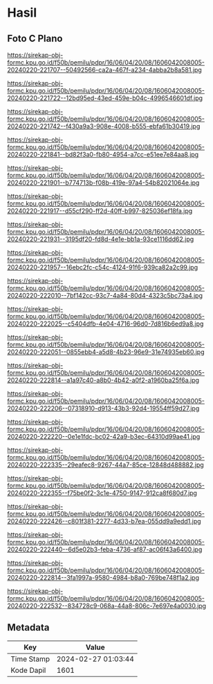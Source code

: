 # Hasil

## Foto C Plano

https://sirekap-obj-formc.kpu.go.id/f50b/pemilu/pdpr/16/06/04/20/08/1606042008005-20240220-221707--50492566-ca2a-467f-a234-4abba2b8a581.jpg

https://sirekap-obj-formc.kpu.go.id/f50b/pemilu/pdpr/16/06/04/20/08/1606042008005-20240220-221722--12bd95ed-43ed-459e-b04c-4996546601df.jpg

https://sirekap-obj-formc.kpu.go.id/f50b/pemilu/pdpr/16/06/04/20/08/1606042008005-20240220-221742--f430a9a3-908e-4008-b555-ebfa61b30419.jpg

https://sirekap-obj-formc.kpu.go.id/f50b/pemilu/pdpr/16/06/04/20/08/1606042008005-20240220-221841--bd82f3a0-fb80-4954-a7cc-e51ee7e84aa8.jpg

https://sirekap-obj-formc.kpu.go.id/f50b/pemilu/pdpr/16/06/04/20/08/1606042008005-20240220-221901--b774713b-f08b-419e-97a4-54b82021064e.jpg

https://sirekap-obj-formc.kpu.go.id/f50b/pemilu/pdpr/16/06/04/20/08/1606042008005-20240220-221917--d55cf290-ff2d-40ff-b997-825036ef18fa.jpg

https://sirekap-obj-formc.kpu.go.id/f50b/pemilu/pdpr/16/06/04/20/08/1606042008005-20240220-221931--3195df20-fd8d-4e1e-bb1a-93ce1116dd62.jpg

https://sirekap-obj-formc.kpu.go.id/f50b/pemilu/pdpr/16/06/04/20/08/1606042008005-20240220-221957--16ebc2fc-c54c-4124-91f6-939ca82a2c99.jpg

https://sirekap-obj-formc.kpu.go.id/f50b/pemilu/pdpr/16/06/04/20/08/1606042008005-20240220-222010--7bf142cc-93c7-4a84-80d4-4323c5bc73a4.jpg

https://sirekap-obj-formc.kpu.go.id/f50b/pemilu/pdpr/16/06/04/20/08/1606042008005-20240220-222025--c5404dfb-4e04-4716-96d0-7d816b6ed9a8.jpg

https://sirekap-obj-formc.kpu.go.id/f50b/pemilu/pdpr/16/06/04/20/08/1606042008005-20240220-222051--0855ebb4-a5d8-4b23-96e9-31e74935eb60.jpg

https://sirekap-obj-formc.kpu.go.id/f50b/pemilu/pdpr/16/06/04/20/08/1606042008005-20240220-222814--a1a97c40-a8b0-4b42-a0f2-a1960ba25f6a.jpg

https://sirekap-obj-formc.kpu.go.id/f50b/pemilu/pdpr/16/06/04/20/08/1606042008005-20240220-222206--07318910-d913-43b3-92d4-19554ff59d27.jpg

https://sirekap-obj-formc.kpu.go.id/f50b/pemilu/pdpr/16/06/04/20/08/1606042008005-20240220-222220--0e1e1fdc-bc02-42a9-b3ec-64310d99ae41.jpg

https://sirekap-obj-formc.kpu.go.id/f50b/pemilu/pdpr/16/06/04/20/08/1606042008005-20240220-222335--29eafec8-9267-44a7-85ce-12848d488882.jpg

https://sirekap-obj-formc.kpu.go.id/f50b/pemilu/pdpr/16/06/04/20/08/1606042008005-20240220-222355--f75be0f2-3c1e-4750-9147-912ca8f680d7.jpg

https://sirekap-obj-formc.kpu.go.id/f50b/pemilu/pdpr/16/06/04/20/08/1606042008005-20240220-222426--c801f381-2277-4d33-b7ea-055dd9a9edd1.jpg

https://sirekap-obj-formc.kpu.go.id/f50b/pemilu/pdpr/16/06/04/20/08/1606042008005-20240220-222440--6d5e02b3-feba-4736-af87-ac06f43a6400.jpg

https://sirekap-obj-formc.kpu.go.id/f50b/pemilu/pdpr/16/06/04/20/08/1606042008005-20240220-222814--3fa1997a-9580-4984-b8a0-769be748f1a2.jpg

https://sirekap-obj-formc.kpu.go.id/f50b/pemilu/pdpr/16/06/04/20/08/1606042008005-20240220-222532--834728c9-068a-44a8-806c-7e697e4a0030.jpg


## Metadata

| Key        | Value               |
| ---------- | ------------------- |
| Time Stamp | 2024-02-27 01:03:44 |
| Kode Dapil | 1601                |



